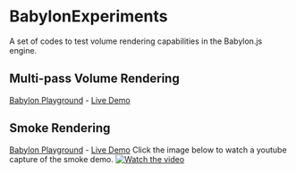 # BabylonExperiments
A set of codes to test volume rendering capabilities in the Babylon.js engine.

## Multi-pass Volume Rendering
<a href="https://playground.babylonjs.com/#GBMUJ8#24">Babylon Playground</a> - <a href="https://raw.githack.com/mmmovania/BabylonExperiments/master/MultiPassVolumeRenderingDemo.html">Live Demo</a>

## Smoke Rendering
<a href="https://playground.babylonjs.com/#LBSWRJ">Babylon Playground</a> - <a href="https://raw.githack.com/mmmovania/BabylonExperiments/master/Smoke.html">Live Demo</a>
Click the image below to watch a youtube capture of the smoke demo.
[![Watch the video](https://img.youtube.com/vi/U7YxYXQ_xQg/maxresdefault.jpg)](https://youtu.be/U7YxYXQ_xQg)

